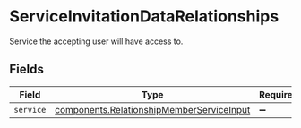 # ServiceInvitationDataRelationships

Service the accepting user will have access to.


## Fields

| Field                                                                                              | Type                                                                                               | Required                                                                                           | Description                                                                                        |
| -------------------------------------------------------------------------------------------------- | -------------------------------------------------------------------------------------------------- | -------------------------------------------------------------------------------------------------- | -------------------------------------------------------------------------------------------------- |
| `service`                                                                                          | [components.RelationshipMemberServiceInput](../../models/shared/relationshipmemberserviceinput.md) | :heavy_minus_sign:                                                                                 | N/A                                                                                                |